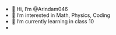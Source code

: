 - 👋 Hi, I’m @Arindam046
- 👀 I’m interested in Math, Physics, Coding
- 🌱 I’m currently learning in class 10
- 
<!---
Arindam046/Arindam046 is a ✨ special ✨ repository because its `README.md` (this file) appears on your GitHub profile.
You can click the Preview link to take a look at your changes.
--->


